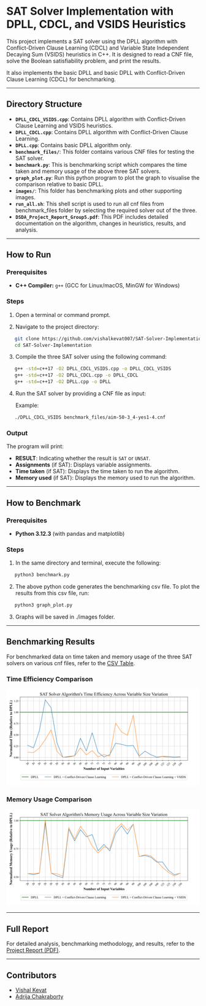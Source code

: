 # SAT Solver Implementation with DPLL, CDCL, and VSIDS Heuristics

This project implements a SAT solver using the DPLL algorithm with Conflict-Driven Clause Learning (CDCL) and Variable State Independent Decaying Sum (VSIDS) heuristics in C++. It is designed to read a CNF file, solve the Boolean satisfiability problem, and print the results.

It also implements the basic DPLL and basic DPLL with Conflict-Driven Clause Learning (CDCL) for benchmarking.

---

## Directory Structure

- **`DPLL_CDCL_VSIDS.cpp`**: Contains DPLL algorithm with Conflict-Driven Clause Learning and VSIDS heuristics.
- **`DPLL_CDCL.cpp`**: Contains DPLL algorithm with Conflict-Driven Clause Learning.
- **`DPLL.cpp`**: Contains basic DPLL algorithm only.
- **`benchmark_files/`**: This folder contains various CNF files for testing the SAT solver.
- **`benchmark.py`**: This is benchmarking script which compares the time taken and memory usage of the above three SAT solvers.
- **`graph_plot.py`**: Run this python program to plot the graph to visualise the comparison relative to basic DPLL.
- **`images/`**: This folder has benchmarking plots and other supporting images.
- **`run_all.sh`**: This shell script is used to run all cnf files from benchmark_files folder by selecting the required solver out of the three.
- **`DSDA_Project_Report_Group5.pdf`**: This PDF includes detailed documentation on the algorithm, changes in heuristics, results, and analysis.

---

## How to Run

### Prerequisites

- **C++ Compiler:** `g++` (GCC for Linux/macOS, MinGW for Windows)

### Steps

1. Open a terminal or command prompt.

2. Navigate to the project directory:

```bash
   git clone https://github.com/vishalkevat007/SAT-Solver-Implementation.git
   cd SAT-Solver-Implementation
```

3. Compile the three SAT solver using the following command:

```bash
   g++ -std=c++17 -O2 DPLL_CDCL_VSIDS.cpp -o DPLL_CDCL_VSIDS
   g++ -std=c++17 -O2 DPLL_CDCL.cpp -o DPLL_CDCL
   g++ -std=c++17 -O2 DPLL.cpp -o DPLL
```

4. Run the SAT solver by providing a CNF file as input:

   Example:
```bash
   ./DPLL_CDCL_VSIDS benchmark_files/aim-50-3_4-yes1-4.cnf
```

### Output

The program will print:

- **RESULT**: Indicating whether the result is `SAT` or `UNSAT`.
- **Assignments** (if SAT): Displays variable assignments.
- **Time taken** (if SAT): Displays the time taken to run the algorithm.
- **Memory used** (if SAT): Displays the memory used to run the algorithm.

---

## How to Benchmark

### Prerequisites

- **Python 3.12.3** (with pandas and matplotlib)

### Steps

1. In the same directory and terminal, execute the following:

```bash
   python3 benchmark.py
```

2. The above python code generates the benchmarking csv file. To plot the results from this csv file, run:

```bash
   python3 graph_plot.py
```

3. Graphs will be saved in ./images folder.

---

## Benchmarking Results

For benchmarked data on time taken and memory usage of the three SAT solvers on various cnf files, refer to the [CSV Table](solver_comparison_tabulated.csv).


### Time Efficiency Comparison
![Time Efficiency](images/performance_time_analysis.png)

### Memory Usage Comparison
![Memory Usage](images/performance_memory_analysis.png)

---

## Full Report

For detailed analysis, benchmarking methodology, and results, refer to the [Project Report (PDF)](DSDA_Project_Report_Group5.pdf).

---

## Contributors
- [Vishal Kevat](https://github.com/vishalkevat007)  
- [Adrija Chakraborty](https://github.com/Adrija-debug)